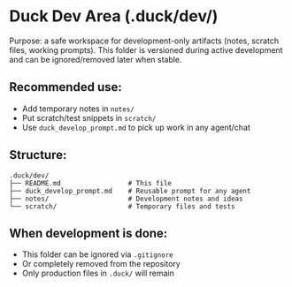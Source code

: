 # Duck Dev Area (.duck/dev/)

Purpose: a safe workspace for development-only artifacts (notes, scratch files, working prompts). This folder is versioned during active development and can be ignored/removed later when stable.

## Recommended use:
- Add temporary notes in `notes/`
- Put scratch/test snippets in `scratch/`
- Use `duck_develop_prompt.md` to pick up work in any agent/chat

## Structure:
```
.duck/dev/
├── README.md                 # This file
├── duck_develop_prompt.md    # Reusable prompt for any agent
├── notes/                    # Development notes and ideas
└── scratch/                  # Temporary files and tests
```

## When development is done:
- This folder can be ignored via `.gitignore` 
- Or completely removed from the repository
- Only production files in `.duck/` will remain
